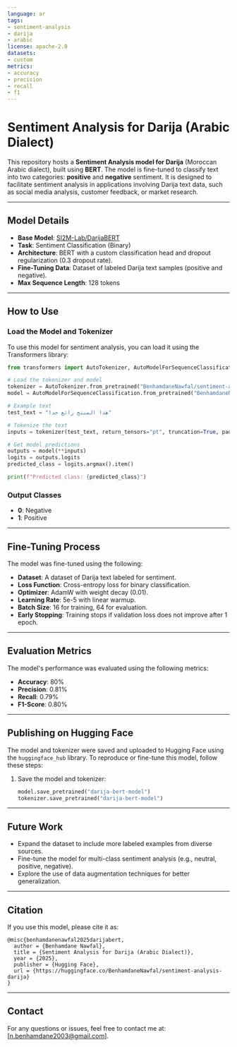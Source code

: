 ```yaml
---
language: ar
tags:
- sentiment-analysis
- darija
- arabic
license: apache-2.0
datasets:
- custom
metrics:
- accuracy
- precision
- recall
- f1
---
```



# Sentiment Analysis for Darija (Arabic Dialect)

This repository hosts a **Sentiment Analysis model for Darija** (Moroccan Arabic dialect), built using **BERT**. The model is fine-tuned to classify text into two categories: **positive** and **negative** sentiment. It is designed to facilitate sentiment analysis in applications involving Darija text data, such as social media analysis, customer feedback, or market research.

---

## Model Details

- **Base Model**: [SI2M-Lab/DarijaBERT](https://huggingface.co/SI2M-Lab/DarijaBERT)
- **Task**: Sentiment Classification (Binary)
- **Architecture**: BERT with a custom classification head and dropout regularization (0.3 dropout rate).
- **Fine-Tuning Data**: Dataset of labeled Darija text samples (positive and negative).
- **Max Sequence Length**: 128 tokens

---

## How to Use

### Load the Model and Tokenizer

To use this model for sentiment analysis, you can load it using the Transformers library:

```python
from transformers import AutoTokenizer, AutoModelForSequenceClassification

# Load the tokenizer and model
tokenizer = AutoTokenizer.from_pretrained("BenhamdaneNawfal/sentiment-analysis-darija")
model = AutoModelForSequenceClassification.from_pretrained("BenhamdaneNawfal/sentiment-analysis-darija")

# Example text
test_text = "هذا المنتج رائع جدا"

# Tokenize the text
inputs = tokenizer(test_text, return_tensors="pt", truncation=True, padding=True, max_length=128)

# Get model predictions
outputs = model(**inputs)
logits = outputs.logits
predicted_class = logits.argmax().item()

print(f"Predicted class: {predicted_class}")
```

### Output Classes
- **0**: Negative
- **1**: Positive

---

## Fine-Tuning Process

The model was fine-tuned using the following:

- **Dataset**: A dataset of Darija text labeled for sentiment.
- **Loss Function**: Cross-entropy loss for binary classification.
- **Optimizer**: AdamW with weight decay (0.01).
- **Learning Rate**: 5e-5 with linear warmup.
- **Batch Size**: 16 for training, 64 for evaluation.
- **Early Stopping**: Training stops if validation loss does not improve after 1 epoch.

---

## Evaluation Metrics

The model's performance was evaluated using the following metrics:

- **Accuracy**: 80%
- **Precision**: 0.81%
- **Recall**: 0.79%
- **F1-Score**: 0.80%
 
---

## Publishing on Hugging Face

The model and tokenizer were saved and uploaded to Hugging Face using the `huggingface_hub` library. To reproduce or fine-tune this model, follow these steps:

1. Save the model and tokenizer:
   ```python
   model.save_pretrained("darija-bert-model")
   tokenizer.save_pretrained("darija-bert-model")
   ```


---

## Future Work

- Expand the dataset to include more labeled examples from diverse sources.
- Fine-tune the model for multi-class sentiment analysis (e.g., neutral, positive, negative).
- Explore the use of data augmentation techniques for better generalization.

---

## Citation
If you use this model, please cite it as:

```
@misc{benhamdanenawfal2025darijabert,
  author = {Benhamdane Nawfal},
  title = {Sentiment Analysis for Darija (Arabic Dialect)},
  year = {2025},
  publisher = {Hugging Face},
  url = {https://huggingface.co/BenhamdaneNawfal/sentiment-analysis-darija}
}
```

---

## Contact
For any questions or issues, feel free to contact me at: [n.benhamdane2003@gmail.com].

